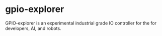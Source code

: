 # gpio-explorer
GPIO-explorer is an experimental industrial grade IO controller for the for developers, AI, and robots.
